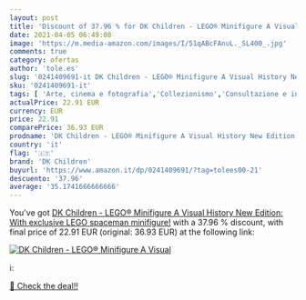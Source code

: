 ```yaml
---
layout: post
title: 'Discount of 37.96 % for DK Children - LEGO® Minifigure A Visual '
date: 2021-04-05 06:49:08
image: 'https://m.media-amazon.com/images/I/51qABcFAnuL._SL400_.jpg'
comments: true
category: ofertas
author: 'tole.es'
slug: '0241409691-it DK Children - LEGO® Minifigure A Visual History New...'
sku: '0241409691-it'
tags: [ 'Arte, cinema e fotografia','Collezionismo','Consultazione e informazione per bambini','Design commerciale','Design e arti decorative','Design e grafica','Design industriale e del prodotto','Enciclopedie per bambini','Giochi, giocattoli e attività ricreativa','Libri','Libri per bambini','Storia','Storia dellarte','Storia dellarte, teoria e critica','Tempo libero','Testi di formazione e consultazione per bambini','dk children','lego','lego®', ]
actualPrice: 22.91 EUR
currency: EUR
price: 22.91
comparePrice: 36.93 EUR
prodname: 'DK Children - LEGO® Minifigure A Visual History New Edition: With exclusive LEGO spaceman minifigure!'
country: 'it'
flag: '🇮🇹'
brand: 'DK Children'
buyurl: 'https://www.amazon.it/dp/0241409691/?tag=tolees00-21'
descuento: '37.96'
average: '35.1741666666666'
---
```


You've got [DK Children - LEGO® Minifigure A Visual History New Edition: With exclusive LEGO spaceman minifigure!](https://www.amazon.it/dp/0241409691/?tag=tolees00-21) with a  37.96 % discount, with final price of 22.91 EUR (original: 36.93 EUR) at the following link:

[![DK Children - LEGO® Minifigure A Visual ](https://m.media-amazon.com/images/I/51qABcFAnuL._SL400_.jpg)](https://www.amazon.it/dp/0241409691/?tag=tolees00-21)

ℹ️:


[🛒 Check the deal!!](https://www.amazon.it/dp/0241409691/?tag=tolees00-21)

